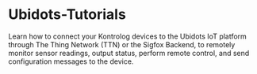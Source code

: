 # Ubidots-Tutorials
 Learn how to connect your Kontrolog devices to the Ubidots IoT platform through The Thing Network (TTN) or the Sigfox Backend, to remotely monitor sensor readings, output status, perform remote control, and send configuration messages to the device.
